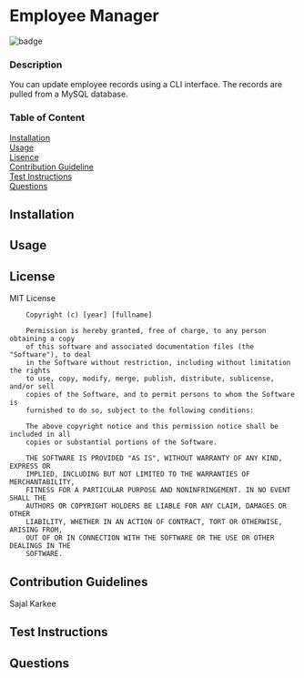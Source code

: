 # Employee Manager

![badge](https://img.shields.io/badge/MIT-green)


### Description
You can update employee records using a CLI interface. The records are pulled from a MySQL database.

### Table of Content  
[Installation](#Installation)  
[Usage](#Usage)  
[Lisence](#License)  
[Contribution Guideline](#custom-cont)  
[Test Instructions](#custom-test)  
[Questions](#custom-q)  

## Installation 


## Usage


## License
MIT License

        Copyright (c) [year] [fullname]
        
        Permission is hereby granted, free of charge, to any person obtaining a copy
        of this software and associated documentation files (the "Software"), to deal
        in the Software without restriction, including without limitation the rights
        to use, copy, modify, merge, publish, distribute, sublicense, and/or sell
        copies of the Software, and to permit persons to whom the Software is
        furnished to do so, subject to the following conditions:
        
        The above copyright notice and this permission notice shall be included in all
        copies or substantial portions of the Software.
        
        THE SOFTWARE IS PROVIDED "AS IS", WITHOUT WARRANTY OF ANY KIND, EXPRESS OR
        IMPLIED, INCLUDING BUT NOT LIMITED TO THE WARRANTIES OF MERCHANTABILITY,
        FITNESS FOR A PARTICULAR PURPOSE AND NONINFRINGEMENT. IN NO EVENT SHALL THE
        AUTHORS OR COPYRIGHT HOLDERS BE LIABLE FOR ANY CLAIM, DAMAGES OR OTHER
        LIABILITY, WHETHER IN AN ACTION OF CONTRACT, TORT OR OTHERWISE, ARISING FROM,
        OUT OF OR IN CONNECTION WITH THE SOFTWARE OR THE USE OR OTHER DEALINGS IN THE
        SOFTWARE.

## Contribution Guidelines
Sajal Karkee

## Test Instructions


## Questions

